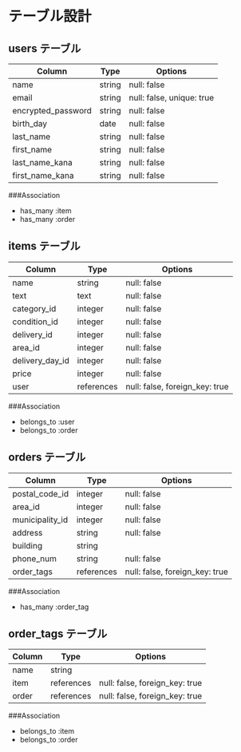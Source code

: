 # テーブル設計

## users テーブル

| Column             | Type   | Options                    |
| ------------------ | ------ | -------------------------- |
| name               | string | null: false                |
| email              | string | null: false, unique: true  |
| encrypted_password | string | null: false                |
| birth_day          | date   | null: false                |
| last_name          | string | null: false                |
| first_name         | string | null: false                |
| last_name_kana     | string | null: false                |
| first_name_kana    | string | null: false                |

###Association
- has_many :item
- has_many :order

## items テーブル

| Column          | Type          | Options                        |
| --------------- | ------------- | ------------------------------ |
| name            | string        | null: false                    |
| text            | text          | null: false                    |
| category_id     | integer       | null: false                    |
| condition_id    | integer       | null: false                    |
| delivery_id     | integer       | null: false                    |
| area_id         | integer       | null: false                    |
| delivery_day_id | integer       | null: false                    |
| price           | integer       | null: false                    |
| user            | references    | null: false, foreign_key: true |

###Association
- belongs_to :user
- belongs_to :order

## orders テーブル

| Column              | Type         | Options                         |
| ------------------- | ------------ | ------------------------------- |
| postal_code_id      | integer      | null: false                     |
| area_id             | integer      | null: false                     |
| municipality_id     | integer      | null: false                     |
| address             | string       | null: false                     |
| building            | string       |                                 |
| phone_num           | string       | null: false                     |
| order_tags          | references   | null: false, foreign_key: true  |

###Association
- has_many :order_tag

## order_tags テーブル

| Column              | Type         | Options                         |
| ------------------- | ------------ | ------------------------------- |
| name                | string       |                                 |
| item                | references   | null: false, foreign_key: true  |
| order               | references   | null: false, foreign_key: true  |

###Association
- belongs_to :item
- belongs_to :order